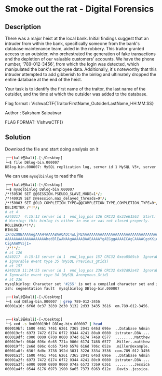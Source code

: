 # Smoke out the rat - Digital Forensics

## Description

There was a major heist at the local bank. Initial findings suggest that an intruder from within the bank, specifically someone from the bank's database maintenance team, aided in the robbery. This traitor granted access to an outsider, who orchestrated the generation of fake transactions and the depletion of our valuable customers' accounts. We have the phone number, '789-012-3456', from which the login was detected, which manipulated the bank's employee data. Additionally, it's noteworthy that this intruder attempted to add gibberish to the binlog and ultimately dropped the entire database at the end of the heist.

Your task is to identify the first name of the traitor, the last name of the outsider, and the time at which the outsider was added to the database.

Flag format : VishwaCTF{TraitorFirstName_OutsiderLastName_HH:MM:SS}

Author : Saksham Saipatwar

FLAG FORMAT:
VishwaCTF{}

## Solution

Download the file and start doing analysis on it

```bash
┌──(kali㉿kali)-[~/Desktop]
└─$ file DBlog-bin.000007 
DBlog-bin.000007: MySQL replication log, server id 1 MySQL V5+, server version 8.0.36
```

We can use `mysqlbinlog` to read the file

```bash
┌──(kali㉿kali)-[~/Desktop]
└─$ mysqlbinlog DBlog-bin.000007 
/*!50530 SET @@SESSION.PSEUDO_SLAVE_MODE=1*/;
/*!40019 SET @@session.max_delayed_threads=0*/;
/*!50003 SET @OLD_COMPLETION_TYPE=@@COMPLETION_TYPE,COMPLETION_TYPE=0*/;
DELIMITER /*!*/;
# at 4
#240217  4:15:13 server id 1  end_log_pos 126 CRC32 0x32e61563  Start: binlog v 4, server v 8.0.36 created 240217  4:15:13 at startup
# Warning: this binlog is either in use or was not closed properly.
ROLLBACK/*!*/;
BINLOG '
IXnQZQ8BAAAAegAAAH4AAAABAAQAOC4wLjM2AAAAAAAAAAAAAAAAAAAAAAAAAAAAAAAAAAAAAAAA
AAAAAAAAAAAAAAAAAAAhedBlEwANAAgAAAAABAAEAAAAYgAEGggAAAAICAgCAAAACgoKKioAEjQA
CigAAWMV5jI=
'/*!*/;
# at 126
#240217  4:15:13 server id 1  end_log_pos 157 CRC32 0xea8569cb  Ignorable
# Ignorable event type 35 (MySQL Previous_gtids)
# at 157
#240218 11:24:55 server id 1  end_log_pos 236 CRC32 0x92d92a42  Ignorable
# Ignorable event type 34 (MySQL Anonymous_Gtid)
# at 236
mysqlbinlog: Character set '#255' is not a compiled character set and is not specified in the '/usr/share/mysql/charsets/Index.xml' file
zsh: segmentation fault  mysqlbinlog DBlog-bin.000007
```


```bash
┌──(kali㉿kali)-[~/Desktop]
└─$ xxd DBlog-bin.000007 | grep 789-012-3456
00001a10: 6f6d 0c37 3839 2d30 3132 2d33 3435 3616  om.789-012-3456.
   

┌──(kali㉿kali)-[~/Desktop]
└─$ xxd -s 0x000019bf DBlog-bin.000007 | head
000019bf: 1600 4461 7461 6261 7365 2041 646d 696e  ..Database Admin
000019cf: 6973 7472 6174 6f72 0344 4241 80a0 0080  istrator.DBA....
000019df: c000 0000 0700 0000 074d 6174 7468 6577  .........Matthew
000019ef: 064d 696c 6c65 721a 006d 6174 7468 6577  .Miller..matthew
000019ff: 2e6d 696c 6c65 7240 6578 616d 706c 652e  .miller@example.
00001a0f: 636f 6d0c 3738 392d 3031 322d 3334 3536  com.789-012-3456
00001a1f: 1600 4461 7461 6261 7365 2041 646d 696e  ..Database Admin
00001a2f: 6973 7472 6174 6f72 0344 4241 80c0 0080  istrator.DBA....
00001a3f: e000 0000 0800 0000 074a 6573 7369 6361  .........Jessica
00001a4f: 0544 6176 6973 1900 6a65 7373 6963 612e  .Davis..jessica.
```